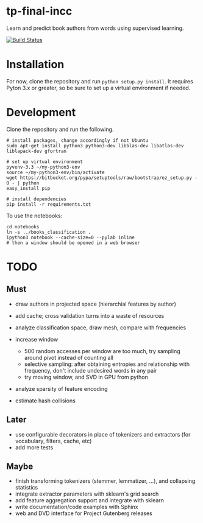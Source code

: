 tp-final-incc
=============

Learn and predict book authors from words using supervised learning.

[![Build Status](https://travis-ci.org/alepulver/tp-final-incc.png)](https://travis-ci.org/alepulver/tp-final-incc)

# Installation

For now, clone the repository and run `python setup.py install`. It requires Pyton 3.x or greater, so be sure to set up a virtual environment if needed.

# Development

Clone the repository and run the following.

```
# install packages, change accordingly if not Ubuntu
sudo apt-get install python3 python3-dev libblas-dev libatlas-dev liblapack-dev gfortran

# set up virtual environment
pyvenv-3.3 ~/my-python3-env
source ~/my-python3-env/bin/activate
wget https://bitbucket.org/pypa/setuptools/raw/bootstrap/ez_setup.py -O - | python
easy_install pip

# install dependencies
pip install -r requirements.txt
```

To use the notebooks:

```
cd notebooks
ln -s ../books_classification .
ipython3 notebook --cache-size=0 --pylab inline
# then a window should be opened in a web browser
```

# TODO

## Must

- draw authors in projected space (hierarchial features by author)
- add cache; cross validation turns into a waste of resources
- analyze classification space, draw mesh, compare with frequencies

- increase window
  - 500 random accesses per window are too much, try sampling around pivot instead of counting all
  - selective sampling: after obtaining entropies and relationship with frequency, don't include undesired words in any pair
  - try moving window, and SVD in GPU from python

- analyze sparsity of feature encoding
- estimate hash collisions

## Later

- use configurable decorators in place of tokenizers and extractors (for vocabulary, filters, cache, etc)
- add more tests

## Maybe
- finish transforming tokenizers (stemmer, lemmatizer, ...), and collapsing statistics
- integrate extractor parameters with sklearn's grid search
- add feature aggregation support and integrate with sklearn
- write documentation/code examples with Sphinx
- web and DVD interface for Project Gutenberg releases